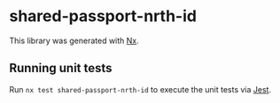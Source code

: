 # shared-passport-nrth-id

This library was generated with [Nx](https://nx.dev).

## Running unit tests

Run `nx test shared-passport-nrth-id` to execute the unit tests via [Jest](https://jestjs.io).
